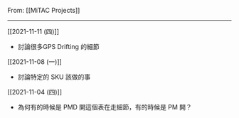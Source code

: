 From: [[MiTAC Projects]]

---

[[2021-11-11 (四)]]
- 討論很多GPS Drifting 的細節

[[2021-11-08 (一)]]
- 討論特定的 SKU 該做的事

[[2021-11-04 (四)]]
- 為何有的時候是 PMD 開這個表在走細節，有的時候是 PM 開？

